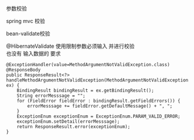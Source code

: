 

#


参数校验

spring mvc 校验 

bean-validate校验

@HibernateValidate 使用限制参数必须输入  并进行校验   
也没有 输入数据的 要求




	@ExceptionHandler(value=MethodArgumentNotValidException.class)
	@ResponseBody
	public ResponseResult<?> handleMethodArgumentNotValidException(MethodArgumentNotValidException ex) {
		BindingResult bindingResult = ex.getBindingResult();
		String errorMesssage = "";
		for (FieldError fieldError : bindingResult.getFieldErrors()) {
			errorMesssage += fieldError.getDefaultMessage() + ", ";
		}
		ExceptionEnum exceptionEnum = ExceptionEnum.PARAM_VALID_ERROR;
		exceptionEnum.setDetail(errorMesssage);
		return ResponseResult.error(exceptionEnum);
	}